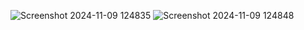 ![Screenshot 2024-11-09 124835](https://github.com/user-attachments/assets/1115aa80-ebf9-4dc4-a955-80c2b315e209)
![Screenshot 2024-11-09 124848](https://github.com/user-attachments/assets/5f708023-73dd-4fa3-8d79-2de4e22c4910)
